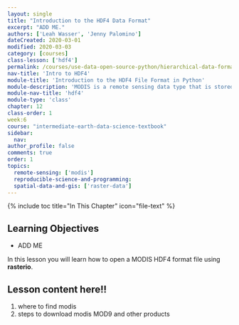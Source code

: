 ```yaml
---
layout: single
title: "Introduction to the HDF4 Data Format"
excerpt: "ADD ME."
authors: ['Leah Wasser', 'Jenny Palomino']
dateCreated: 2020-03-01
modified: 2020-03-03
category: [courses]
class-lesson: ['hdf4']
permalink: /courses/use-data-open-source-python/hierarchical-data-formats-hdf/intro-to-hdf4/
nav-title: 'Intro to HDF4'
module-title: 'Introduction to the HDF4 File Format in Python'
module-description: 'MODIS is a remote sensing data type that is stored in the HDF4 file formal. Learn how to open and manipulate data stored in the HDF4 file format using open source python.'
module-nav-title: 'hdf4'
module-type: 'class'
chapter: 12
class-order: 1
week:6
course: "intermediate-earth-data-science-textbook"
sidebar:
  nav:
author_profile: false
comments: true
order: 1
topics:
  remote-sensing: ['modis']
  reproducible-science-and-programming:
  spatial-data-and-gis: ['raster-data']
---
```

{% include toc title="In This Chapter" icon="file-text" %}

<div class='notice--success' markdown="1">


## <i class="fa fa-graduation-cap" aria-hidden="true"></i> Learning Objectives

* ADD ME

</div>

In this lesson you will learn how to open a MODIS HDF4 format file using **rasterio**.


## Lesson content here!! 

1. where to find modis
2. steps to download modis MOD9 and other products
